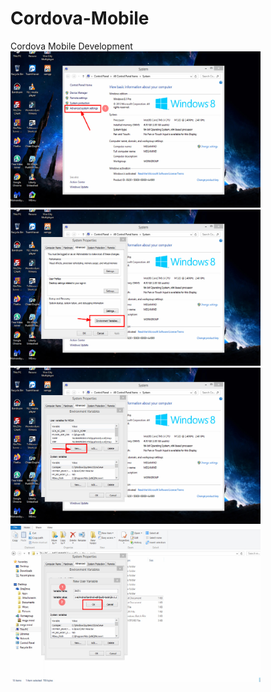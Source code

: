 # Cordova-Mobile
Cordova Mobile Development
 <img src="images/bandicam 2020-11-16 16-42-56-808.jpg" width="400" height="250"> 
  <img src="images/bandicam 2020-11-16 16-43-16-194.jpg" width="400" height="250"> 
   <img src="images/bandicam 2020-11-16 16-43-46-126.jpg" width="400" height="250"> 
    <img src="images/bandicam 2020-11-16 16-44-36-381.jpg" width="400" height="250"> 
